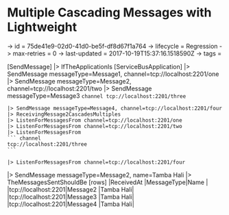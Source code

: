 # Multiple Cascading Messages with Lightweight

-> id = 75de41e9-02d0-41d0-be5f-df8d67f1a764
-> lifecycle = Regression
-> max-retries = 0
-> last-updated = 2017-10-19T15:37:16.1518590Z
-> tags = 

[SendMessage]
|> IfTheApplicationIs
    [ServiceBusApplication]
    |> SendMessage messageType=Message1, channel=tcp://localhost:2201/one
    |> SendMessage messageType=Message2, channel=tcp://localhost:2201/two
    |> SendMessage messageType=Message3
    ``` channel
    tcp://localhost:2201/three
    ```

    |> SendMessage messageType=Message4, channel=tcp://localhost:2201/four
    |> ReceivingMessage2CascadesMultiples
    |> ListenForMessagesFrom channel=tcp://localhost:2201/one
    |> ListenForMessagesFrom channel=tcp://localhost:2201/two
    |> ListenForMessagesFrom
    ``` channel
    tcp://localhost:2201/three
    ```

    |> ListenForMessagesFrom channel=tcp://localhost:2201/four

|> SendMessage messageType=Message2, name=Tamba Hali
|> TheMessagesSentShouldBe
    [rows]
    |ReceivedAt          |MessageType|Name      |
    |tcp://localhost:2201|Message2   |Tamba Hali|
    |tcp://localhost:2201|Message3   |Tamba Hali|
    |tcp://localhost:2201|Message4   |Tamba Hali|

~~~
